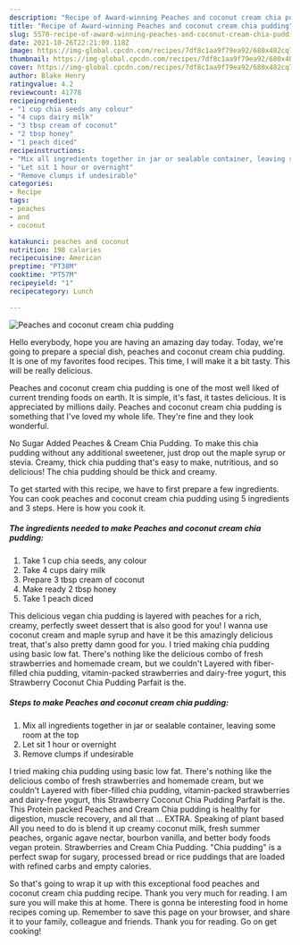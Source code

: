 ```yaml
---
description: "Recipe of Award-winning Peaches and coconut cream chia pudding"
title: "Recipe of Award-winning Peaches and coconut cream chia pudding"
slug: 5570-recipe-of-award-winning-peaches-and-coconut-cream-chia-pudding
date: 2021-10-26T22:21:09.118Z
image: https://img-global.cpcdn.com/recipes/7df8c1aa9f79ea92/680x482cq70/peaches-and-coconut-cream-chia-pudding-recipe-main-photo.jpg
thumbnail: https://img-global.cpcdn.com/recipes/7df8c1aa9f79ea92/680x482cq70/peaches-and-coconut-cream-chia-pudding-recipe-main-photo.jpg
cover: https://img-global.cpcdn.com/recipes/7df8c1aa9f79ea92/680x482cq70/peaches-and-coconut-cream-chia-pudding-recipe-main-photo.jpg
author: Blake Henry
ratingvalue: 4.2
reviewcount: 41778
recipeingredient:
- "1 cup chia seeds any colour"
- "4 cups dairy milk"
- "3 tbsp cream of coconut"
- "2 tbsp honey"
- "1 peach diced"
recipeinstructions:
- "Mix all ingredients together in jar or sealable container, leaving some room at the top"
- "Let sit 1 hour or overnight"
- "Remove clumps if undesirable"
categories:
- Recipe
tags:
- peaches
- and
- coconut

katakunci: peaches and coconut 
nutrition: 198 calories
recipecuisine: American
preptime: "PT38M"
cooktime: "PT57M"
recipeyield: "1"
recipecategory: Lunch

---
```



![Peaches and coconut cream chia pudding](https://img-global.cpcdn.com/recipes/7df8c1aa9f79ea92/680x482cq70/peaches-and-coconut-cream-chia-pudding-recipe-main-photo.jpg)

Hello everybody, hope you are having an amazing day today. Today, we're going to prepare a special dish, peaches and coconut cream chia pudding. It is one of my favorites food recipes. This time, I will make it a bit tasty. This will be really delicious.

Peaches and coconut cream chia pudding is one of the most well liked of current trending foods on earth. It is simple, it's fast, it tastes delicious. It is appreciated by millions daily. Peaches and coconut cream chia pudding is something that I've loved my whole life. They're fine and they look wonderful.

No Sugar Added Peaches &amp; Cream Chia Pudding. To make this chia pudding without any additional sweetener, just drop out the maple syrup or stevia. Creamy, thick chia pudding that&#39;s easy to make, nutritious, and so delicious! The chia pudding should be thick and creamy.


To get started with this recipe, we have to first prepare a few ingredients. You can cook peaches and coconut cream chia pudding using 5 ingredients and 3 steps. Here is how you cook it.

<!--inarticleads1-->

##### The ingredients needed to make Peaches and coconut cream chia pudding:

1. Take 1 cup chia seeds, any colour
1. Take 4 cups dairy milk
1. Prepare 3 tbsp cream of coconut
1. Make ready 2 tbsp honey
1. Take 1 peach diced


This delicious vegan chia pudding is layered with peaches for a rich, creamy, perfectly sweet dessert that is also good for you! I wanna use coconut cream and maple syrup and have it be this amazingly delicious treat, that&#39;s also pretty damn good for you. I tried making chia pudding using basic low fat. There&#39;s nothing like the delicious combo of fresh strawberries and homemade cream, but we couldn&#39;t Layered with fiber-filled chia pudding, vitamin-packed strawberries and dairy-free yogurt, this Strawberry Coconut Chia Pudding Parfait is the. 

<!--inarticleads2-->

##### Steps to make Peaches and coconut cream chia pudding:

1. Mix all ingredients together in jar or sealable container, leaving some room at the top
1. Let sit 1 hour or overnight
1. Remove clumps if undesirable


I tried making chia pudding using basic low fat. There&#39;s nothing like the delicious combo of fresh strawberries and homemade cream, but we couldn&#39;t Layered with fiber-filled chia pudding, vitamin-packed strawberries and dairy-free yogurt, this Strawberry Coconut Chia Pudding Parfait is the. This Protein packed Peaches and Cream Chia pudding is healthy for digestion, muscle recovery, and all that … EXTRA. Speaking of plant based All you need to do is blend it up creamy coconut milk, fresh summer peaches, organic agave nectar, bourbon vanilla, and better body foods vegan protein. Strawberries and Cream Chia Pudding. &#34;Chia pudding&#34; is a perfect swap for sugary, processed bread or rice puddings that are loaded with refined carbs and empty calories. 

So that's going to wrap it up with this exceptional food peaches and coconut cream chia pudding recipe. Thank you very much for reading. I am sure you will make this at home. There is gonna be interesting food in home recipes coming up. Remember to save this page on your browser, and share it to your family, colleague and friends. Thank you for reading. Go on get cooking!
